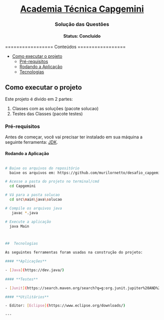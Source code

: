 

<h1 align="center">
     <a href="#" alt="Desafio de Programação - Academia Capgemini">Academia Técnica Capgemini </a>
</h1>

<h3 align="center">
      Solução das Questões

<h4 align="center"> 
	Status: Concluido  
</h4>
=================
Conteúdos
=================
<!--ts-->

   * [Como executar o projeto](#-como-executar-o-projeto)
     * [Pré-requisitos](#pré-requisitos)
     * [Rodando a Aplicação](#rodando-a-aplica%C3%A7%C3%A3o)
     * [Tecnologias](#tecnologias)
     
  
 
<!--te-->

## Como executar o projeto

Este projeto é divido em 2 partes:
1. Classes com as soluções (pacote solucao) 
2. Testes das Classes (pacote testes)


### Pré-requisitos

Antes de começar, você vai precisar ter instalado em sua máquina a seguinte ferramenta:
[JDK](https://www.oracle.com/java/technologies/downloads/#jdk17-windows). 


####  Rodando a Aplicação 

```bash

# Baixe os arquivos do repositório
  baixe os arquivos em: https://github.com/murilornetto/desafio_capgemini.git

# Acesse a pasta do projeto no terminal/cmd
  cd Capgemini

# Vá para a pasta solucao
  cd src\main\java\solucao

# Compile os arquivos java
   javac *.java

# Execute a aplicação 
  java Main



##  Tecnologias 

As seguintes ferramentas foram usadas na construção do projeto:

#### **Aplicações**  

- [Java](https://dev.java/)
  
#### **Testes**  

- [Junit](https://search.maven.org/search?q=g:org.junit.jupiter%20AND%20v:5.8.2)

#### **Utilitários**

- Editor: [Eclipse](https://www.eclipse.org/downloads/) 

---

